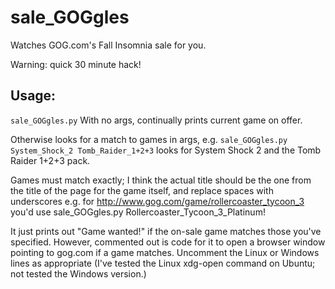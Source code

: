 # sale_GOGgles
Watches GOG.com's Fall Insomnia sale for you.

Warning: quick 30 minute hack!

## Usage:

`sale_GOGgles.py`
With no args, continually prints current game on offer.

Otherwise looks for a match to games in args, e.g. 
`sale_GOGgles.py System_Shock_2 Tomb_Raider_1+2+3`
looks for System Shock 2 and the Tomb Raider 1+2+3 pack.

Games must match exactly; I think the actual title should be the one from the
title of the page for the game itself, and replace spaces with underscores
e.g. for http://www.gog.com/game/rollercoaster_tycoon_3
you'd use sale_GOGgles.py Rollercoaster_Tycoon_3_Platinum!

It just prints out "Game wanted!" if the on-sale game matches those you've
specified. However, commented out is code for it to open a browser
window pointing to gog.com if a game matches. Uncomment the Linux or Windows
lines as appropriate (I've tested the Linux xdg-open command on Ubuntu; not
tested the Windows version.)
